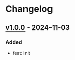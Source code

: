 # Changelog

## [v1.0.0] - 2024-11-03

### Added

- feat: init

<!-- Links -->

<!-- Versions -->
[v1.0.0]: https://github.com/androchentw/UnityBaseTemplate2DURP/releases/tag/v1.0.0
